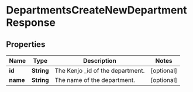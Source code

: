 

# DepartmentsCreateNewDepartmentResponse


## Properties

| Name | Type | Description | Notes |
|------------ | ------------- | ------------- | -------------|
|**id** | **String** | The Kenjo _id of the department. |  [optional] |
|**name** | **String** | The name of the department. |  [optional] |



